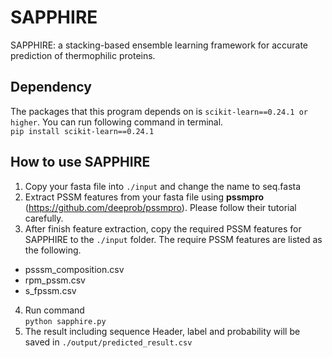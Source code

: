 # SAPPHIRE
SAPPHIRE: a stacking-based ensemble learning framework for accurate prediction of thermophilic proteins.

## Dependency
The packages that this program depends on is 
`scikit-learn==0.24.1 or higher`. You can run following command in terminal.<br>
`pip install scikit-learn==0.24.1`

## How to use SAPPHIRE
1. Copy your fasta file into `./input` and change the name to seq.fasta<br>
2. Extract PSSM features from your fasta file using <b>pssmpro</b> (https://github.com/deeprob/pssmpro). Please follow their tutorial carefully.<br>
3. After finish feature extraction, copy the required PSSM features for SAPPHIRE to the `./input` folder. The require PSSM features are listed as the following.
  - psssm_composition.csv
  - rpm_pssm.csv
  - s_fpssm.csv 
4. Run command<br>
`python sapphire.py`
5. The result including sequence Header, label and probability will be saved in `./output/predicted_result.csv`
